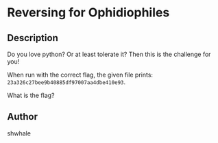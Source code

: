 # Reversing for Ophidiophiles 

## Description

Do you love python? Or at least tolerate it? Then this is the challenge for you!

When run with the correct flag, the given file prints: `23a326c27bee9b40885df97007aa4dbe410e93`.

What is the flag?

## Author
shwhale
